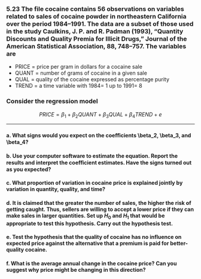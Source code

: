 ### 5.23 The file cocaine contains 56 observations on variables related to sales of cocaine powder in northeastern California over the period 1984–1991. The data are a subset of those used in the study Caulkins, J. P. and R. Padman (1993), “Quantity Discounts and Quality Premia for Illicit Drugs,” Journal of the American Statistical Association, 88, 748–757. The variables are 

- PRICE = price per gram in dollars for a cocaine sale
- QUANT = number of grams of cocaine in a given sale
- QUAL = quality of the cocaine expressed as percentage purity
- TREND = a time variable with 1984= 1 up to 1991= 8
### Consider the regression model 
$$
PRICE = \beta_1 + \beta_2 QUANT + \beta_3 QUAL + \beta_4 TREND +e
$$

--- 

#### a. What signs would you expect on the coeﬃcients \beta_2, \beta_3, and \beta_4?

#### b. Use your computer software to estimate the equation. Report the results and interpret the coeﬃcient estimates. Have the signs turned out as you expected?

#### c. What proportion of variation in cocaine price is explained jointly by variation in quantity, quality, and time?

#### d. It is claimed that the greater the number of sales, the higher the risk of getting caught. Thus, sellers are willing to accept a lower price if they can make sales in larger quantities. Set up $H_0$ and $H_1$ that would be appropriate to test this hypothesis. Carry out the hypothesis test.

#### e. Test the hypothesis that the quality of cocaine has no influence on expected price against the alternative that a premium is paid for better-quality cocaine.

#### f. What is the average annual change in the cocaine price? Can you suggest why price might be changing in this direction?
